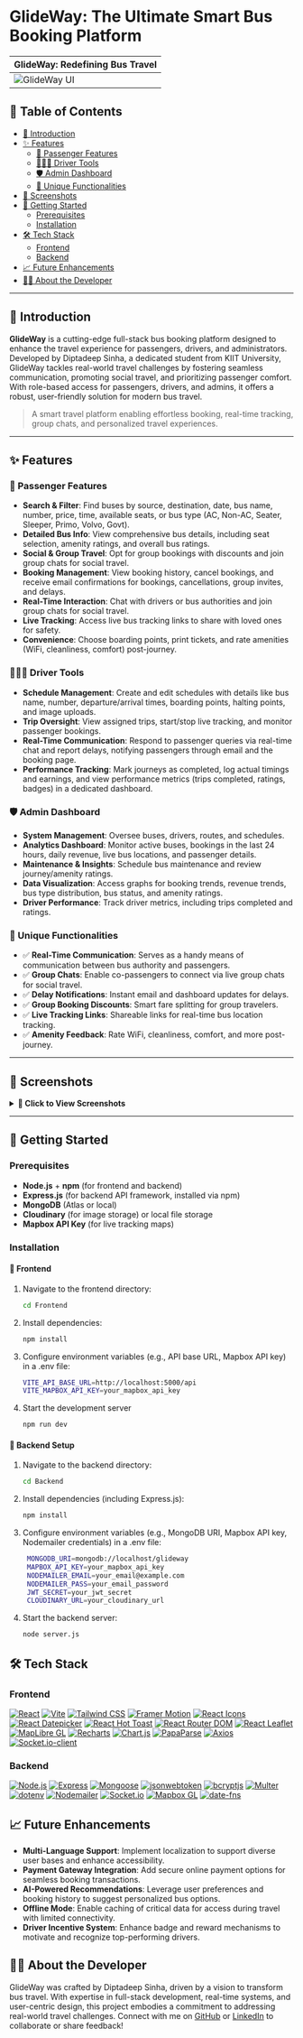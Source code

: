# GlideWay: The Ultimate Smart Bus Booking Platform

| GlideWay: Redefining Bus Travel |
|---------------------------------|
| ![GlideWay UI](screenshots/hero.png) |

## 📑 Table of Contents
- [🌟 Introduction](#-introduction)
- [✨ Features](#-features)
  - [👥 Passenger Features](#-passenger-features)
  - [🧑‍✈️🚌 Driver Tools](#-driver-tools)
  - [🛡️ Admin Dashboard](#-admin-dashboard)
  - [🚀 Unique Functionalities](#-unique-functionalities)
- [📸 Screenshots](#-screenshots)
- [🚀 Getting Started](#-getting-started)
  - [Prerequisites](#prerequisites)
  - [Installation](#installation)
- [🛠️ Tech Stack](#-tech-stack)
  - [Frontend](#frontend)
  - [Backend](#backend)
- [📈 Future Enhancements](#-future-enhancements)
- [🙋‍♂️ About the Developer](#-about-the-developer)

---

## 🌟 Introduction

**GlideWay** is a cutting-edge full-stack bus booking platform designed to enhance the travel experience for passengers, drivers, and administrators. Developed by Diptadeep Sinha, a dedicated student from KIIT University, GlideWay tackles real-world travel challenges by fostering seamless communication, promoting social travel, and prioritizing passenger comfort. With role-based access for passengers, drivers, and admins, it offers a robust, user-friendly solution for modern bus travel.

> A smart travel platform enabling effortless booking, real-time tracking, group chats, and personalized travel experiences.

---

## ✨ Features

### 👥 Passenger Features
- **Search & Filter**: Find buses by source, destination, date, bus name, number, price, time, available seats, or bus type (AC, Non-AC, Seater, Sleeper, Primo, Volvo, Govt).
- **Detailed Bus Info**: View comprehensive bus details, including seat selection, amenity ratings, and overall bus ratings.
- **Social & Group Travel**: Opt for group bookings with discounts and join group chats for social travel.
- **Booking Management**: View booking history, cancel bookings, and receive email confirmations for bookings, cancellations, group invites, and delays.
- **Real-Time Interaction**: Chat with drivers or bus authorities and join group chats for social travel.
- **Live Tracking**: Access live bus tracking links to share with loved ones for safety.
- **Convenience**: Choose boarding points, print tickets, and rate amenities (WiFi, cleanliness, comfort) post-journey.

### 🧑‍✈️🚌  Driver Tools
- **Schedule Management**: Create and edit schedules with details like bus name, number, departure/arrival times, boarding points, halting points, and image uploads.
- **Trip Oversight**: View assigned trips, start/stop live tracking, and monitor passenger bookings.
- **Real-Time Communication**: Respond to passenger queries via real-time chat and report delays, notifying passengers through email and the booking page.
- **Performance Tracking**: Mark journeys as completed, log actual timings and earnings, and view performance metrics (trips completed, ratings, badges) in a dedicated dashboard.

### 🛡️ Admin Dashboard
- **System Management**: Oversee buses, drivers, routes, and schedules.
- **Analytics Dashboard**: Monitor active buses, bookings in the last 24 hours, daily revenue, live bus locations, and passenger details.
- **Maintenance & Insights**: Schedule bus maintenance and review journey/amenity ratings.
- **Data Visualization**: Access graphs for booking trends, revenue trends, bus type distribution, bus status, and amenity ratings.
- **Driver Performance**: Track driver metrics, including trips completed and ratings.

### 🚀 Unique Functionalities
- ✅ **Real-Time Communication**: Serves as a handy means of communication between bus authority and passengers.
- ✅ **Group Chats**: Enable co-passengers to connect via live group chats for social travel.
- ✅ **Delay Notifications**: Instant email and dashboard updates for delays.
- ✅ **Group Booking Discounts**: Smart fare splitting for group travelers.
- ✅ **Live Tracking Links**: Shareable links for real-time bus location tracking.
- ✅ **Amenity Feedback**: Rate WiFi, cleanliness, comfort, and more post-journey.

---

## 📸 Screenshots

<details>
<summary><b>🔽 Click to View Screenshots</b></summary>

### 🏠 Home Page
| Hero Banner | Search & Category | Offer |
|-------------|---------------|---------------|
| ![Hero](screenshots/hero.png) | ![Category](screenshots/category.png) |![Offer](screenshots/offer.png) |

### 🎟️ Booking Flow
| Search Bus Page | Bus Details | Checkout | Booking Summary | Print Ticket |
|-------------|----------------|----------------------|----------------------|----------------|
| ![Search](screenshots/bus.png) | ![Bus Details](screenshots/bus_detail.png) | ![Confirm](screenshots/bookingconfirmation.png) |[Booking Summary](screenshots/bookingsummary.png) |[Print Ticket](screenshots/printticket.png) |

### 🗣️ Passenger Features
| Passenger Chat | Group Chat | Live Tracking | My Bookings |
|----------------|------------|---------------|---------------|
| ![Passenger Chat](screenshots/chat_with_driver.png) | ![Group Chat](screenshots/groupchat.png) | ![Live Tracking](screenshots/passenger_track_bus.png) | ![My Bookings](screenshots/passenger_mybookings.png) |

### 📊 Admin Dashboard
| Live Tracking | Bus List | Analytics | Driver Performance | Manage Bus | Manage Driver | Manage Route |
|--------------------|----------------|------------|------------|------------|------------|------------|
| ![Live Tracking](screenshots/admin_dashboard_livemap.png) | ![Bus List](screenshots/admin_dashboard_busdetails.png) | ![Analytics](screenshots/admin_dashboard_analytics.png) | ![Driver performance](screenshots/admin_dashboard_driverperformance.png) | ![Manage Bus](screenshots/admin_managebus.png) | ![Manage Driver](screenshots/admin_managedriver.png) | ![Manage Route](screenshots/admin_manageroute.png) |

### 🧑‍✈️ Driver Dashboard
| Schedule Management | Edit Schedule | Assigned Trips | Driver Tracking | Performance Dashboard |
|---------------------|----------------------|----------------------|---------------------|----------------------|
| ![Schedule](screenshots/driver_manageschedule.png) | ![Edit Schedule](screenshots/driver_editschedule.png) | ![Driver Tracking](screenshots/driver_tracking.png) | ![Driver Tracking](screenshots/driver_assignedtrips.png) | ![Performance](screenshots/driver_performance_dashboard.png) |

### 📧 Email Notifications
| Booking Confirmation | Cancellation Notice | Delay Notification | Group Invite |
|----------------------|---------------------|---------------------|--------------|
| ![Booking Confirmation](screenshots/email_booking_email.png) | ![Cancellation Notice](screenshots/cancellation_emai.png) | ![Delay Notification](screenshots/delay_emai.png) | ![Group Invite](screenshots/group_invite.png) |

</details>

---

## 🚀 Getting Started

### Prerequisites
- **Node.js** + **npm** (for frontend and backend)
- **Express.js** (for backend API framework, installed via npm)
- **MongoDB** (Atlas or local)
- **Cloudinary** (for image storage) or local file storage
- **Mapbox API Key** (for live tracking maps)

### Installation
#### 📁 Frontend
1. Navigate to the frontend directory:
   ```bash
   cd Frontend
2. Install dependencies:
    ```bash
    npm install
4.  Configure environment variables (e.g., API base URL, Mapbox API key) in a .env file:
    ```bash
    VITE_API_BASE_URL=http://localhost:5000/api
    VITE_MAPBOX_API_KEY=your_mapbox_api_key
6.  Start the development server  
    ```bash
    npm run dev

#### 📁 Backend Setup
1. Navigate to the backend directory:
   ```bash
   cd Backend
2. Install dependencies (including Express.js):
   ```bash
   npm install
3. Configure environment variables (e.g., MongoDB URI, Mapbox API key, Nodemailer credentials) in a .env file:
   ```bash
    MONGODB_URI=mongodb://localhost/glideway
    MAPBOX_API_KEY=your_mapbox_api_key
    NODEMAILER_EMAIL=your_email@example.com
    NODEMAILER_PASS=your_email_password
    JWT_SECRET=your_jwt_secret
    CLOUDINARY_URL=your_cloudinary_url
   
 4. Start the backend server:
    ```bash
    node server.js

## 🛠️ Tech Stack

### Frontend
[![React](https://img.shields.io/badge/React-20232A?style=for-the-badge&logo=react&logoColor=61DAFB)](https://reactjs.org/)
[![Vite](https://img.shields.io/badge/Vite-646CFF?style=for-the-badge&logo=vite&logoColor=white)](https://vitejs.dev/)
[![Tailwind CSS](https://img.shields.io/badge/Tailwind_CSS-38B2AC?style=for-the-badge&logo=tailwind-css&logoColor=white)](https://tailwindcss.com/)
[![Framer Motion](https://img.shields.io/badge/Framer_Motion-0055FF?style=for-the-badge&logo=framer&logoColor=white)](https://www.framer.com/motion/)
[![React Icons](https://img.shields.io/badge/React_Icons-61DAFB?style=for-the-badge&logo=react&logoColor=black)](https://react-icons.github.io/react-icons/)
[![React Datepicker](https://img.shields.io/badge/React_Datepicker-4285F4?style=for-the-badge&logo=react&logoColor=white)](https://reactdatepicker.com/)
[![React Hot Toast](https://img.shields.io/badge/React_Hot_Toast-FF6F61?style=for-the-badge&logo=react&logoColor=white)](https://react-hot-toast.com/)
[![React Router DOM](https://img.shields.io/badge/React_Router_DOM-CA4245?style=for-the-badge&logo=react-router&logoColor=white)](https://reactrouter.com/)
[![React Leaflet](https://img.shields.io/badge/React_Leaflet-199900?style=for-the-badge&logo=leaflet&logoColor=white)](https://react-leaflet.js.org/)
[![MapLibre GL](https://img.shields.io/badge/MapLibre_GL-1F3B4D?style=for-the-badge&logo=maplibre-gl-js&logoColor=white)](https://maplibre.org/)
[![Recharts](https://img.shields.io/badge/Recharts-FF4560?style=for-the-badge&logo=recharts&logoColor=white)](https://recharts.org/)
[![Chart.js](https://img.shields.io/badge/Chart.js-FF6384?style=for-the-badge&logo=chart-dot-js&logoColor=white)](https://www.chartjs.org/)
[![PapaParse](https://img.shields.io/badge/PapaParse-4B8B3B?style=for-the-badge&logo=papaparse&logoColor=white)](https://www.papaparse.com/)
[![Axios](https://img.shields.io/badge/Axios-5A29E4?style=for-the-badge&logo=axios&logoColor=white)](https://axios-http.com/)
[![Socket.io-client](https://img.shields.io/badge/Socket.io_client-010101?style=for-the-badge&logo=socket.io&logoColor=white)](https://socket.io/)

### Backend
[![Node.js](https://img.shields.io/badge/Node.js-339933?style=for-the-badge&logo=nodedotjs&logoColor=white)](https://nodejs.org/)
[![Express](https://img.shields.io/badge/Express-000000?style=for-the-badge&logo=express&logoColor=white)](https://expressjs.com/)
[![Mongoose](https://img.shields.io/badge/Mongoose-880000?style=for-the-badge&logo=mongodb&logoColor=white)](https://mongoosejs.com/)
[![jsonwebtoken](https://img.shields.io/badge/JSONWebToken-000000?style=for-the-badge&logo=json-web-tokens&logoColor=white)](https://jwt.io/)
[![bcryptjs](https://img.shields.io/badge/bcryptjs-000000?style=for-the-badge&logo=security&logoColor=white)](https://www.npmjs.com/package/bcryptjs)
[![Multer](https://img.shields.io/badge/Multer-4B8B3B?style=for-the-badge&logo=node.js&logoColor=white)](https://www.npmjs.com/package/multer)
[![dotenv](https://img.shields.io/badge/dotenv-ECD53F?style=for-the-badge&logo=dotenv&logoColor=black)](https://www.npmjs.com/package/dotenv)
[![Nodemailer](https://img.shields.io/badge/Nodemailer-2E7D32?style=for-the-badge&logo=nodemailer&logoColor=white)](https://nodemailer.com/)
[![Socket.io](https://img.shields.io/badge/Socket.io-010101?style=for-the-badge&logo=socket.io&logoColor=white)](https://socket.io/)
[![Mapbox GL](https://img.shields.io/badge/Mapbox_GL-000000?style=for-the-badge&logo=mapbox&logoColor=white)](https://www.mapbox.com/)
[![date-fns](https://img.shields.io/badge/date_fns-007ACC?style=for-the-badge&logo=date-fns&logoColor=white)](https://date-fns.org/)
    
## 📈 Future Enhancements
- **Multi-Language Support**: Implement localization to support diverse user bases and enhance accessibility.
- **Payment Gateway Integration**: Add secure online payment options for seamless booking transactions.
- **AI-Powered Recommendations**: Leverage user preferences and booking history to suggest personalized bus options.
- **Offline Mode**: Enable caching of critical data for access during travel with limited connectivity.
- **Driver Incentive System**: Enhance badge and reward mechanisms to motivate and recognize top-performing drivers.

## 🙋‍♂️ About the Developer
GlideWay was crafted by Diptadeep Sinha, driven by a vision to transform bus travel. With expertise in full-stack development, real-time systems, and user-centric design, this project embodies a commitment to addressing real-world travel challenges. Connect with me on [GitHub](https://github.com/Diptadeep-21) or [LinkedIn](https://linkedin.com/in/diptadeep-sinha-352365349/) to collaborate or share feedback!
 
